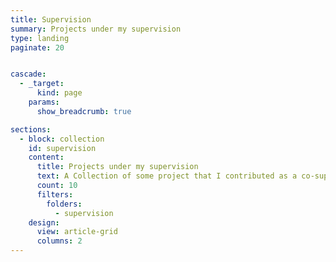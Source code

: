 ```yaml
---
title: Supervision
summary: Projects under my supervision
type: landing
paginate: 20


cascade:
  - _target:
      kind: page
    params:
      show_breadcrumb: true

sections:
  - block: collection
    id: supervision
    content:
      title: Projects under my supervision
      text: A Collection of some project that I contributed as a co-supervisor.
      count: 10
      filters:
        folders:
          - supervision
    design:
      view: article-grid
      columns: 2
---
```

